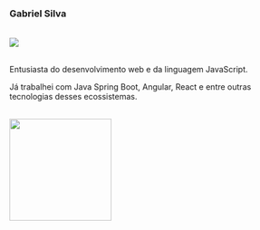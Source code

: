 ### Gabriel Silva

<br/>

<div>
  <a href="https://www.linkedin.com/in/gabrielhls" target="_blank"><img src="https://img.shields.io/badge/-LinkedIn-%230077B5?style=for-the-badge&logo=linkedin&logoColor=white" target="_blank"></a>   
</div>

<br/>

Entusiasta do desenvolvimento web e da linguagem JavaScript.

Já trabalhei com Java Spring Boot, Angular, React e entre outras tecnologias desses ecossistemas.

<br/>

<div>
  <a href="https://github.com/gabrieltsx">
  <img height="180em" src="https://github-readme-stats.vercel.app/api/top-langs/?username=gabrieltsx&layout=compact&langs_count=7&theme=dracula"/>
</div>
